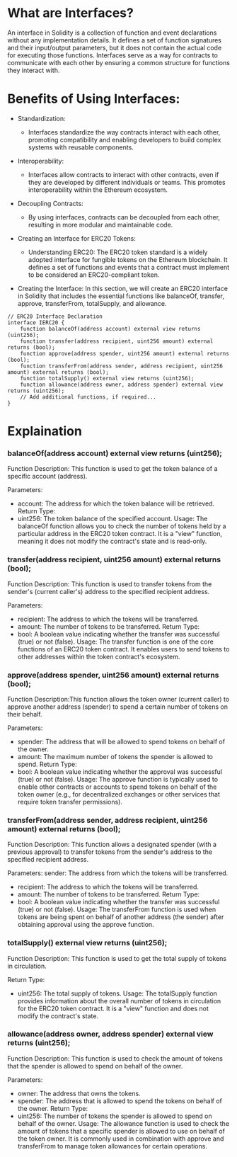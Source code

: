 # What are Interfaces?
An interface in Solidity is a collection of function and event declarations without any implementation details. It defines a set of function signatures and their input/output parameters, but it does not contain the actual code for executing those functions. Interfaces serve as a way for contracts to communicate with each other by ensuring a common structure for functions they interact with.

# Benefits of Using Interfaces:
- Standardization:
  - Interfaces standardize the way contracts interact with each other, promoting compatibility and enabling developers to build complex systems with reusable components.

- Interoperability:
  - Interfaces allow contracts to interact with other contracts, even if they are developed by different individuals or teams. This promotes interoperability within the Ethereum ecosystem.

- Decoupling Contracts:
  - By using interfaces, contracts can be decoupled from each other, resulting in more modular and maintainable code.

- Creating an Interface for ERC20 Tokens:
  - Understanding ERC20: The ERC20 token standard is a widely adopted interface for fungible tokens on the Ethereum blockchain. It defines a set of functions and events that a contract must implement to be considered an ERC20-compliant token.

- Creating the Interface:
In this section, we will create an ERC20 interface in Solidity that includes the essential functions like balanceOf, transfer, approve, transferFrom, totalSupply, and allowance.

```
// ERC20 Interface Declaration
interface IERC20 {
    function balanceOf(address account) external view returns (uint256);
    function transfer(address recipient, uint256 amount) external returns (bool);
    function approve(address spender, uint256 amount) external returns (bool);
    function transferFrom(address sender, address recipient, uint256 amount) external returns (bool);
    function totalSupply() external view returns (uint256);
    function allowance(address owner, address spender) external view returns (uint256);
    // Add additional functions, if required...
}
```

# Explaination 

### balanceOf(address account) external view returns (uint256);
Function Description: This function is used to get the token balance of a specific account (address).

Parameters:
- account: The address for which the token balance will be retrieved.
Return Type:
- uint256: The token balance of the specified account.
Usage: The balanceOf function allows you to check the number of tokens held by a particular address in the ERC20 token contract. It is a "view" function, meaning it does not modify the contract's state and is read-only.

### transfer(address recipient, uint256 amount) external returns (bool);
Function Description: This function is used to transfer tokens from the sender's (current caller's) address to the specified recipient address.

Parameters:
- recipient: The address to which the tokens will be transferred.
- amount: The number of tokens to be transferred.
Return Type:
- bool: A boolean value indicating whether the transfer was successful (true) or not (false).
Usage: The transfer function is one of the core functions of an ERC20 token contract. It enables users to send tokens to other addresses within the token contract's ecosystem.

### approve(address spender, uint256 amount) external returns (bool);
Function Description:This function allows the token owner (current caller) to approve another address (spender) to spend a certain number of tokens on their behalf.

Parameters:
- spender: The address that will be allowed to spend tokens on behalf of the owner.
- amount: The maximum number of tokens the spender is allowed to spend.
Return Type:
- bool: A boolean value indicating whether the approval was successful (true) or not (false).
Usage: The approve function is typically used to enable other contracts or accounts to spend tokens on behalf of the token owner (e.g., for decentralized exchanges or other services that require token transfer permissions).

### transferFrom(address sender, address recipient, uint256 amount) external returns (bool);
Function Description: This function allows a designated spender (with a previous approval) to transfer tokens from the sender's address to the specified recipient address.

Parameters:
sender: The address from which the tokens will be transferred.
- recipient: The address to which the tokens will be transferred.
- amount: The number of tokens to be transferred.
Return Type:
- bool: A boolean value indicating whether the transfer was successful (true) or not (false).
Usage: The transferFrom function is used when tokens are being spent on behalf of another address (the sender) after obtaining approval using the approve function.

### totalSupply() external view returns (uint256);
Function Description: This function is used to get the total supply of tokens in circulation.

Return Type:
- uint256: The total supply of tokens.
Usage: The totalSupply function provides information about the overall number of tokens in circulation for the ERC20 token contract. It is a "view" function and does not modify the contract's state.

### allowance(address owner, address spender) external view returns (uint256);
Function Description: This function is used to check the amount of tokens that the spender is allowed to spend on behalf of the owner.

Parameters:
- owner: The address that owns the tokens.
- spender: The address that is allowed to spend the tokens on behalf of the owner.
Return Type:
- uint256: The number of tokens the spender is allowed to spend on behalf of the owner.
Usage: The allowance function is used to check the amount of tokens that a specific spender is allowed to use on behalf of the token owner. It is commonly used in combination with approve and transferFrom to manage token allowances for certain operations.

